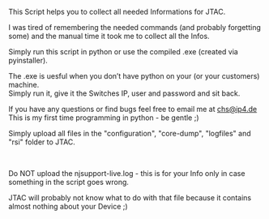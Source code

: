 <p class="has-line-data" data-line-start="0" data-line-end="1">This Script helps you to collect all needed Informations for JTAC.</p>
<p class="has-line-data" data-line-start="2" data-line-end="3">I was tired of remembering the needed commands (and probably forgetting some) and the manual time it took me to collect all the Infos.</p>
<p class="has-line-data" data-line-start="4" data-line-end="5">Simply run this script in python or use the compiled .exe (created via pyinstaller).</p>
<p class="has-line-data" data-line-start="6" data-line-end="8">The .exe is uesful when you don’t have python on your (or your customers) machine.<br>
Simply run it, give it the Switches IP, user and password and sit back.</p>
<p class="has-line-data" data-line-start="9" data-line-end="11">If you have any questions or find bugs feel free to email me at <a href="mailto:chs@ip4.de">chs@ip4.de</a><br>
This is my first time programming in python - be gentle ;)</p>
</p>Simply upload all files in the "configuration", "core-dump", "logfiles" and "rsi" folder to JTAC.
</p>&nbsp;
</p>Do NOT upload the njsupport-live.log - this is for your Info only in case something in the script goes wrong.
</p>JTAC will probably not know what to do with that file because it contains almost nothing about your Device ;)
